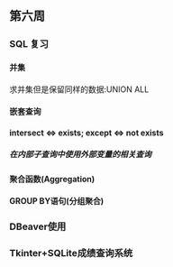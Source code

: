 ## 第六周

### SQL 复习

#### 并集

求并集但是保留同样的数据:UNION ALL

#### 嵌套查询

#### intersect <=> exists; except <=> not exists

##### 在内部子查询中使用外部变量的相关查询

#### 聚合函数(Aggregation)

#### GROUP BY语句(分组聚合)

### DBeaver使用

### Tkinter+SQLite成绩查询系统